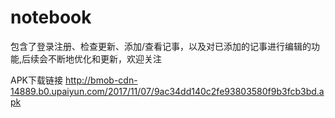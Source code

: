 # notebook
包含了登录注册、检查更新、添加/查看记事，以及对已添加的记事进行编辑的功能,后续会不断地优化和更新，欢迎关注

APK下载链接 http://bmob-cdn-14889.b0.upaiyun.com/2017/11/07/9ac34dd140c2fe93803580f9b3fcb3bd.apk
